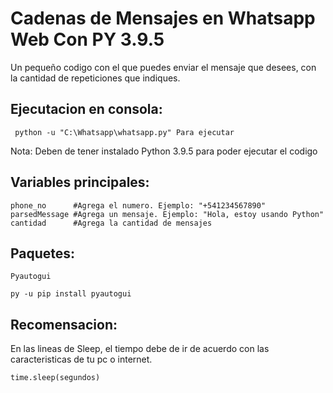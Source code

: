 <h1> Cadenas de Mensajes en Whatsapp Web Con PY 3.9.5 </h1>

Un pequeño codigo con el que puedes enviar el mensaje que desees, con la cantidad de repeticiones que indiques.

## Ejecutacion en consola:
 ```
  python -u "C:\Whatsapp\whatsapp.py" Para ejecutar 
 ```  
Nota: Deben de tener instalado Python 3.9.5 para poder ejecutar el codigo


## Variables principales: 

```
phone_no      #Agrega el numero. Ejemplo: "+541234567890"
parsedMessage #Agrega un mensaje. Ejemplo: "Hola, estoy usando Python"
cantidad      #Agrega la cantidad de mensajes
```

## Paquetes:
    Pyautogui
  ```
  py -u pip install pyautogui
  ```

## Recomensacion:
  En las lineas de Sleep, el tiempo debe de ir de acuerdo con las caracteristicas de tu pc o internet.
  ```
  time.sleep(segundos)
  ```

  
  

